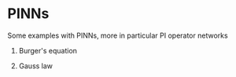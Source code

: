 # PINNs
Some examples with PINNs, more in particular PI operator networks

1) Burger's equation

2) Gauss law 
